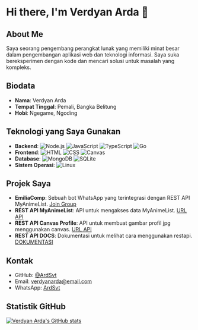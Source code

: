 # Hi there, I'm Verdyan Arda 👋

## About Me
Saya seorang pengembang perangkat lunak yang memiliki minat besar dalam pengembangan aplikasi web dan teknologi informasi. Saya suka bereksperimen dengan kode dan mencari solusi untuk masalah yang kompleks.

## Biodata
* **Nama**: Verdyan Arda
* **Tempat Tinggal**: Pemali, Bangka Belitung
* **Hobi**: Ngegame, Ngoding

## Teknologi yang Saya Gunakan
* **Backend**: 
  ![Node.js](https://img.shields.io/badge/Node.js-339933?style=for-the-badge&logo=node.js&logoColor=white) 
  ![JavaScript](https://img.shields.io/badge/JavaScript-F7DF1E?style=for-the-badge&logo=javascript&logoColor=black)
  ![TypeScript](https://img.shields.io/badge/TypeScript-3178C6?style=for-the-badge&logo=typescript&logoColor=white)
  ![Go](https://img.shields.io/badge/Go-00ADD8?style=for-the-badge&logo=go&logoColor=white)
* **Frontend**: 
  ![HTML](https://img.shields.io/badge/HTML-E34F26?style=for-the-badge&logo=html5&logoColor=white) 
  ![CSS](https://img.shields.io/badge/CSS-1572B6?style=for-the-badge&logo=css3&logoColor=white)
  ![Canvas](https://img.shields.io/badge/Canvas-0078D4?style=for-the-badge&logo=canvas&logoColor=white)
* **Database**: 
  ![MongoDB](https://img.shields.io/badge/MongoDB-47A248?style=for-the-badge&logo=mongodb&logoColor=white) 
  ![SQLite](https://img.shields.io/badge/SQLite-003B57?style=for-the-badge&logo=sqlite&logoColor=white)
* **Sistem Operasi**: 
  ![Linux](https://img.shields.io/badge/Linux-FCC624?style=for-the-badge&logo=linux&logoColor=black)

## Projek Saya
* **EmiliaComp**: Sebuah bot WhatsApp yang terintegrasi dengan REST API MyAnimeList. [Join Group](https://chat.whatsapp.com/LQqNid7OaSf9Za9LzMUnvG)
* **REST API MyAnimeList**: API untuk mengakses data MyAnimeList. [URL API](https://guracomp.vercel.app/api/mal/)
* **REST API Canvas Profile**: API untuk membuat gambar profil jpg menggunakan canvas. [URL API](https://guracomp.vercel.app/api/cancas/profile)
* **REST API DOCS**: Dokumentasi untuk melihat cara menggunakan restapi. [DOKUMENTASI](https://guracomp.vercel.app/)

## Kontak
* GitHub: [@ArdSvt](https://github.com/ArdSvt)
* Email: [verdyanarda@email.com](mailto:verdyanarda@email.com)
* WhatsApp: [ArdSvt](https://wa.me/6283861772386)

## Statistik GitHub
[![Verdyan Arda's GitHub stats](https://github-readme-stats.vercel.app/api?username=ArdSvt&show_icons=true&theme=radical)](https://github.com/ArdSvt)
